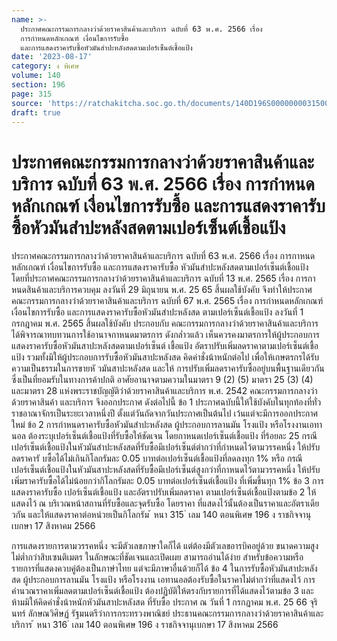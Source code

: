 ```yaml
---
name: >-
  ประกาศคณะกรรมการกลางว่าด้วยราคาสินค้าและบริการ ฉบับที่ 63 พ.ศ. 2566 เรื่อง 
  การกำหนดหลักเกณฑ์ เงื่อนไขการรับซื้อ
  และการแสดงราคารับซื้อหัวมันสำปะหลังสดตามเปอร์เซ็นต์เชื้อแป้ง
date: '2023-08-17'
category: ง พิเศษ
volume: 140
section: 196
page: 315
source: 'https://ratchakitcha.soc.go.th/documents/140D196S0000000031500.pdf'
draft: true
---
```


# ประกาศคณะกรรมการกลางว่าด้วยราคาสินค้าและบริการ ฉบับที่ 63 พ.ศ. 2566 เรื่อง  การกำหนดหลักเกณฑ์ เงื่อนไขการรับซื้อ และการแสดงราคารับซื้อหัวมันสำปะหลังสดตามเปอร์เซ็นต์เชื้อแป้ง

ประกาศคณะกรรมการกลางว่าด้วยราคาสินค้าและบริการ ฉบับที่ 63 พ.ศ. 2566 เรื่อง การกาหนดหลักเกณฑ์ เงื่อนไขการรับซื้อ และการแสดงราคารับซื้อ หัวมันสำปะหลังสดตามเปอร์เซ็นต์เชื้อแป้ง โดยที่ประกาศคณะกรรมการกลางว่าด้วยราคาสินค้าและบริการ ฉบับที่ 13 พ.ศ. 2565 เรื่อง การกาหนดสินค้าและบริการควบคุม ลงวันที่ 29 มิถุนายน พ.ศ. 25 65 สิ้นผลใช้บังคับ จึงทำให้ประกาศคณะกรรมการกลางว่าด้วยราคาสินค้าและบริการ ฉบับที่ 67 พ.ศ. 2565 เรื่อง การกำหนดหลักเกณฑ์ เงื่อนไขการรับซื้อ และการแสดงราคารับซื้อหัวมันสำปะหลังสด ตามเปอร์เซ็นต์เชื้อแป้ง ลงวันที่ 1 กรกฎาคม พ.ศ. 2565 สิ้นผลใช้บังคับ ประกอบกับ คณะกรรมการกลางว่าด้วยราคาสินค้าและบริการ ได้พิจารณาทบทวนการใช้อานาจกาหนดมาตรการ ดังกล่ำวแล้ว เห็นควรคงมาตรการให้ผู้ประกอบการแสดงราคารับซื้อหัวมันสาปะหลังสดตามเปอร์เซ็นต์ เชื้อแป้ง อัตราปรับเพิ่มลดราคาตามเปอร์เซ็นต์เชื้อแป้ง รวมทั้งมิให้ผู้ประกอบการรับซื้อหัวมันสาปะหลังสด คิดค่าชั่งน้าหนักต่อไป เพื่อให้เกษตรกรได้รับความเป็นธรรมในการขายหั วมันสาปะหลังสด และให้ การปรับเพิ่มลดราคารับซื้ออยู่บนพื้นฐานเดียวกัน ซึ่งเป็นที่ยอมรับในทางการค้าปกติ อาศัยอานาจตามความในมาตรา 9 (2) (5) มาตรา 25 (3) (4) และมาตรา 28 แห่งพระราชบัญญัติว่าด้วยราคาสินค้าและบริการ พ.ศ. 2542 คณะกรรมการกลางว่าด้วยราคาสินค้า และบริการ จึงออกประกาศ ดังต่อไปนี้ ข้อ 1 ประกาศฉบับนี้ให้ใช้บังคับในทุกท้องที่ทั่วราชอาณาจักรเป็นระยะเวลาหนึ่งปี ตั้งแต่วันถัดจากวันประกาศเป็นต้นไป เว้นแต่จะมีการออกประกาศใหม่ ข้อ 2 การกำหนดราคารับซื้อหัวมันสำปะหลังสด ผู้ประกอบการลานมัน โรงแป้ง หรือโรงงานเอทานอล ต้องระบุเปอร์เซ็นต์เชื้อแป้งที่รับซื้อให้ชัดเจน โดยกาหนดเปอร์เซ็นต์เชื้อแป้ง ที่ร้อยละ 25 กรณีเปอร์เซ็นต์เชื้อแป้งในหัวมันสำปะหลังสดที่รับซื้อมีเปอร์เซ็นต์ต่ากว่าที่กำหนดไว้ตามวรรคหนึ่ง ให้ปรับลดราคารั บซื้อได้ไม่เกินกิโลกรัมละ 0.05 บาทต่อเปอร์เซ็นต์เชื้อแป้งที่ลดลงทุก 1% หรือ กรณีเปอร์เซ็นต์เชื้อแป้งในหัวมันสาปะหลังสดที่รับซื้อมีเปอร์เซ็นต์สูงกว่าที่กาหนดไว้ตามวรรคหนึ่ง ให้ปรับเพิ่มราคารับซื้อได้ไม่น้อยกว่ากิโลกรัมละ 0.05 บาทต่อเปอร์เซ็นต์เชื้อแป้ง ที่เพิ่มขึ้นทุก 1% ข้อ 3 การแสดงราคารับซื้อ เปอร์เซ็นต์เชื้อแป้ง และอัตราปรับเพิ่มลดราคา ตามเปอร์เซ็นต์เชื้อแป้งตามข้อ 2 ให้แสดงไว้ ณ บริเวณหน้าสถานที่รับซื้อและจุดรับซื้อ โดยราคา ที่แสดงไว้นั้นต้องเป็นราคาและอัตราเดีย วกัน และให้แสดงราคาต่อหน่วยเป็นกิโลกรัม ้ หนา 315 ่ เลม 140 ตอนพิเศษ 196 ง ราชกิจจานุเบกษา 17 สิงหาคม 2566

การแสดงรายการตามวรรคหนึ่ง จะมีตัวเลขภาษาใดก็ได้ แต่ต้องมีตัวเลขอารบิคอยู่ด้วย ขนาดความสูงไม่ต่ำกว่าสิบเซนติเมตร ในลักษณะที่ชัดเจนและเปิดเผย สามารถอ่านได้ง่าย สำหรับข้อความหรือรายการที่แสดงควบคู่ต้องเป็นภาษำไทย แต่จะมีภาษาอื่นด้วยก็ได้ ข้อ 4 ในการรับซื้อหัวมันสาปะหลังสด ผู้ประกอบการลานมัน โรงแป้ง หรือโรงงาน เอทานอลต้องรับซื้อในราคาไม่ต่ากว่าที่แสดงไว้ การคำนวณราคาเพิ่มลดตามเปอร์เซ็นต์เชื้อแป้ง ต้องปฏิบัติให้ตรงกับรายการที่ได้แสดงไว้ตามข้อ 3 และห้ามมิให้คิดค่าชั่งน้าหนักหัวมันสาปะหลังสด ที่รับซื้อ ประกาศ ณ วันที่ 1 กรกฎาคม พ.ศ. 25 66 จุรินทร์ ลักษณวิศิษฏ์ รัฐมนตรีว่าการกระทรวงพาณิชย์ ประธานคณะกรรมการกลางว่าด้วยราคาสินค้าและบริการ ้ หนา 316 ่ เลม 140 ตอนพิเศษ 196 ง ราชกิจจานุเบกษา 17 สิงหาคม 2566
